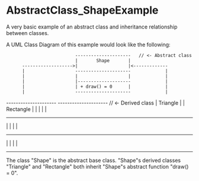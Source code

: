 # AbstractClass_ShapeExample
A very basic example of an abstract class and inheritance relationship between classes.

A UML Class Diagram of this example would look like the following:

                              ---------------------   // <- Abstract class
                              |       Shape       |
          ------------------->|                   |<-------------
          |                   ---------------------             |
          |                   |                   |             |
          |                   |--------------------             |
          |                   | + draw() = 0      |             |
          |                   ---------------------             |
  ---------------------                                 ---------------------   // <- Derived class
  |     Triangle      |                                 |     Rectangle     |
  |                   |                                 |                   |
  ---------------------                                 ---------------------
  |                   |                                 |                   |
  ---------------------                                 ---------------------
  |                   |                                 |                   |
  ---------------------                                 ---------------------

The class "Shape" is the abstract base class. 
"Shape"s derived classes "Triangle" and "Rectangle" both inherit "Shape"s abstract function "draw() = 0".
